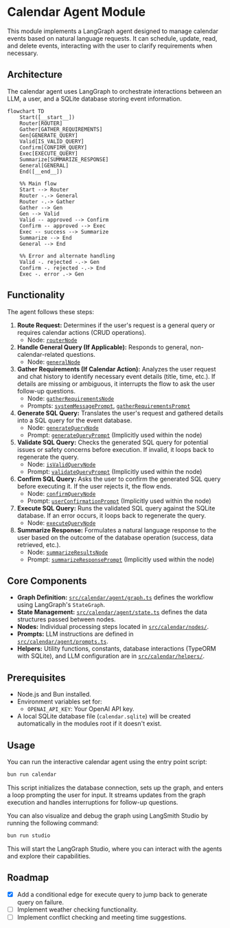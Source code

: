 # Calendar Agent Module

This module implements a LangGraph agent designed to manage calendar events based on natural language requests. It can schedule, update, read, and delete events, interacting with the user to clarify requirements when necessary.

## Architecture

The calendar agent uses LangGraph to orchestrate interactions between an LLM, a user, and a SQLite database storing event information.

```mermaid
flowchart TD
    Start([__start__])
    Router[ROUTER]
    Gather[GATHER_REQUIREMENTS]
    Gen[GENERATE_QUERY]
    Valid[IS_VALID_QUERY]
    Confirm[CONFIRM_QUERY]
    Exec[EXECUTE_QUERY]
    Summarize[SUMMARIZE_RESPONSE]
    General[GENERAL]
    End([__end__])

    %% Main flow
    Start --> Router
    Router -.-> General
    Router -.-> Gather
    Gather --> Gen
    Gen --> Valid
    Valid -- approved --> Confirm
    Confirm -- approved --> Exec
    Exec -- success --> Summarize
    Summarize --> End
    General --> End

    %% Error and alternate handling
    Valid -. rejected -.-> Gen
    Confirm -. rejected -.-> End
    Exec -. error .-> Gen

```

## Functionality

The agent follows these steps:

1.  **Route Request:** Determines if the user's request is a general query or requires calendar actions (CRUD operations).
    *   Node: [`routerNode`](/src/calendar/nodes/router.ts)
2.  **Handle General Query (If Applicable):** Responds to general, non-calendar-related questions.
    *   Node: [`generalNode`](/src/calendar/nodes/general.ts)
3.  **Gather Requirements (If Calendar Action):** Analyzes the user request and chat history to identify necessary event details (title, time, etc.). If details are missing or ambiguous, it interrupts the flow to ask the user follow-up questions.
    *   Node: [`gatherRequirementsNode`](/src/calendar/nodes/gather-requirements.ts)
    *   Prompts: [`systemMessagePrompt`](/src/calendar/agent/prompts.ts), [`gatherRequirementsPrompt`](/src/calendar/agent/prompts.ts)
4.  **Generate SQL Query:** Translates the user's request and gathered details into a SQL query for the event database.
    *   Node: [`generateQueryNode`](/src/calendar/nodes/generate-query.ts)
    *   Prompt: [`generateQueryPrompt`](/src/calendar/agent/prompts.ts) (Implicitly used within the node)
5.  **Validate SQL Query:** Checks the generated SQL query for potential issues or safety concerns before execution. If invalid, it loops back to regenerate the query.
    *   Node: [`isValidQueryNode`](/src/calendar/nodes/is-valid-query.ts)
    *   Prompt: [`validateQueryPrompt`](/src/calendar/agent/prompts.ts) (Implicitly used within the node)
6. **Confirm SQL Query:** Asks the user to confirm the generated SQL query before executing it. If the user rejects it, the flow ends.
    *   Node: [`confirmQueryNode`](/src/calendar/nodes/confirmation.ts)
    *   Prompt: [`userConfirmationPrompt`](/src/calendar/agent/prompts.ts) (Implicitly used within the node)
7.  **Execute SQL Query:** Runs the validated SQL query against the SQLite database. If an error occurs, it loops back to regenerate the query.
    *   Node: [`executeQueryNode`](/src/calendar/nodes/execute-query.ts)
8.  **Summarize Response:** Formulates a natural language response to the user based on the outcome of the database operation (success, data retrieved, etc.).
    *   Node: [`summarizeResultsNode`](/src/calendar/nodes/summarize-results.ts)
    *   Prompt: [`summarizeResponsePrompt`](/src/calendar/agent/prompts.ts) (Implicitly used within the node)

## Core Components

*   **Graph Definition:** [`src/calendar/agent/graph.ts`](/src/calendar/agent/graph.ts) defines the workflow using LangGraph's `StateGraph`.
*   **State Management:** [`src/calendar/agent/state.ts`](/src/calendar/agent/state.ts) defines the data structures passed between nodes.
*   **Nodes:** Individual processing steps located in [`src/calendar/nodes/`](/src/calendar/nodes).
*   **Prompts:** LLM instructions are defined in [`src/calendar/agent/prompts.ts`](/src/calendar/agent/prompts.ts).
*   **Helpers:** Utility functions, constants, database interactions (TypeORM with SQLite), and LLM configuration are in [`src/calendar/helpers/`](/src/calendar/helpers).

## Prerequisites

*   Node.js and Bun installed.
*   Environment variables set for:
    *   `OPENAI_API_KEY`: Your OpenAI API key.
*   A local SQLite database file (`calendar.sqlite`) will be created automatically in the modules root if it doesn't exist.

## Usage

You can run the interactive calendar agent using the entry point script:

```bash
bun run calendar
```

This script initializes the database connection, sets up the graph, and enters a loop prompting the user for input. It streams updates from the graph execution and handles interruptions for follow-up questions.


You can also visualize and debug the graph using LangSmith Studio by running the following command:

```bash
bun run studio
```
This will start the LangGraph Studio, where you can interact with the agents and explore their capabilities.

## Roadmap

*   [x] Add a conditional edge for execute query to jump back to generate query on failure.
*   [ ] Implement weather checking functionality.
*   [ ] Implement conflict checking and meeting time suggestions.